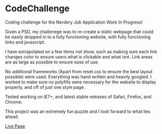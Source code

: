 CodeChallenge
=============
Coding challenge for the Nerdery Job Application Work In Progress!

Given a PSD, my challenege was to re-create a static webpage that could be easily dropped in to a fully functioning website, with fully functioning links and javascript.

I have extrapolated on a few items not show, such as making sure each link changes color to ensure users what is clickable and what isnt. Link areas are as large as possible to ensure ease of use.

No additional frameworks (Apart from reset.css to ensure the best layout possible) were used. Everything was hand written and heavily googled. I worked to make sure no polyfills were necessary for the website to display properly, and off of just one style page.

Tested working on IE7+, and latest stable releases of Safari, Firefox, and Chrome.

This project was an extremely fun puzzle and I look forward to what lies ahead.

<a href="https://github.com/doomshine/CodeChallenge">Live Page</a>

